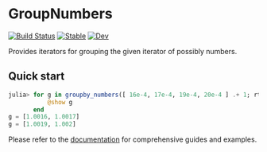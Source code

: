 # GroupNumbers

[![Build Status](https://github.com/hsugawa8651/GroupNumbers.jl/actions/workflows/CI.yml/badge.svg?branch=main)](https://github.com/hsugawa8651/GroupNumbers.jl/actions/workflows/CI.yml?query=branch%3Amain) [![Stable](https://img.shields.io/badge/docs-stable-blue.svg)](https://hsugawa8651.github.io/GroupNumbers.jl/stable/) [![Dev](https://img.shields.io/badge/docs-dev-blue.svg)](https://hsugawa8651.github.io/GroupNumbers.jl/dev/)


Provides iterators for grouping the given iterator of possibly numbers.

## Quick start

```julia
julia> for g in groupby_numbers([ 16e-4, 17e-4, 19e-4, 20e-4 ] .+ 1; rtol=2e-4)
           @show g
       end
g = [1.0016, 1.0017]
g = [1.0019, 1.002]
```

Please refer to the [documentation](https://hsugawa8651.github.io/GroupNumbers.jl/stable/) for comprehensive guides and examples.